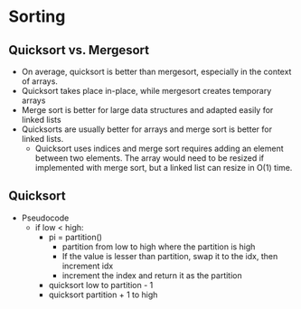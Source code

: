 # Sorting

## Quicksort vs. Mergesort

* On average, quicksort is better than mergesort, especially in the context of arrays.
* Quicksort takes place in-place, while mergesort creates temporary arrays
* Merge sort is better for large data structures and adapted easily for linked lists
* Quicksorts are usually better for arrays and merge sort is better for linked lists.
    * Quicksort uses indices and merge sort requires adding an element between two elements. The array would need to be resized if implemented with merge sort, but a linked list can resize in O(1) time.


## Quicksort
* Pseudocode
    * if low < high:
        * pi = partition()
            * partition from low to high where the partition is high
            * If the value is lesser than partition, swap it to the idx, then increment idx
            * increment the index and return it as the partition
        * quicksort low to partition - 1
        * quicksort partition + 1 to high